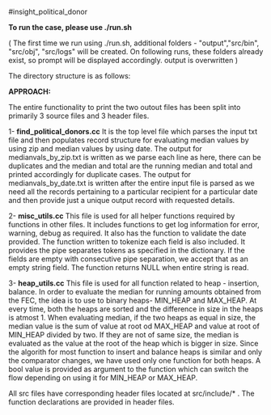 #insight_political_donor

**To run the case, please use ./run.sh**

( The first time we run using ./run.sh, additional folders - "output","src/bin", "src/obj", "src/logs" will be created. On following runs, these folders already exist, so prompt will be displayed accordingly. output is overwritten )


The directory structure is as follows:


**APPROACH:**

The entire functionality to print the two outout files has been split into primarily 3 source files and 3 header files.

1- **find_political_donors.cc**
  It is the top level file which parses the input txt file and then populates record structure for evaluating median values by using zip and median values by using date. The output for medianvals_by_zip.txt is written as we parse each line as here, there can be duplicates and the median and total are the running median and total and printed accordingly for duplicate cases. The output for medianvals_by_date.txt is written after the entire input file is parsed as we need all the records pertaining to a particular recipient for a particular date and then provide just a unique output record with requested details.
  
  
2- **misc_utils.cc**
  This file is used for all helper functions required by functions in other files. It includes functions to get log information for error, warning, debug as required. It also has the function to validate the date provided. The function written to tokenize each field is also included. It provides the pipe separates tokens as specified in the dictionary. If the fields are empty with consecutive pipe separation, we accept that as an empty string field. The function returns NULL when entire string is read.

3- **heap_utils.cc**
  This file is used for all function related to heap - insertion, balance. In order to evaluate the median for running amounts obtained from the FEC, the idea is to use to binary heaps- MIN_HEAP and MAX_HEAP. At every time, both the heaps are sorted and the difference in size in the heaps is atmost 1. When evaluating median, if the two heaps as equal in size, the median value is the sum of value at root od MAX_HEAP and value at root of MIN_HEAP divided by two. If they are not of same size, the median is evaluated as the value at the root of the heap which is bigger in size. Since the algorith for most function to insert and balance heaps is similar and only the comparator changes, we have used only one function for both heaps. A bool value is provided as argument to the function which can switch the flow depending on using it for MIN_HEAP or MAX_HEAP.
  
All src files have corresponding header files located at src/include/* . The function declarations are provided in header files.


  
